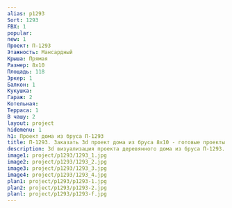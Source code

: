 ```yaml
---
alias: p1293
Sort: 1293
FBX: 1
popular: 
new: 1
Проект: П-1293
Этажность: Мансардный
Крыша: Прямая
Размер: 8х10
Площадь: 118
Эркер: 1
Балкон: 1
Кукушка: 
Гараж: 2
Котельная: 
Терраса: 1
В чашу: 2
layout: project
hidemenu: 1
h1: Проект дома из бруса П-1293
title: П-1293. Заказать 3d проект дома из бруса 8х10 - готовые проекты
description: 3d визуализация проекта деревянного дома из бруса П-1293. Площадь 118 м2, размер 8х10. Вы можете внести любые изменения в проект.
image1: project/p1293/1293_1.jpg
image2: project/p1293/1293_2.jpg
image3: project/p1293/1293_3.jpg
image4: project/p1293/1293_4.jpg
plan1: project/p1293/p1293-1.jpg
plan2: project/p1293/p1293-2.jpg
planl: project/p1293/p1293-f.jpg
---
```

